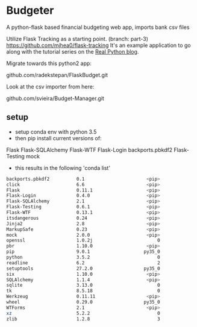 # Budgeter

A python-flask based financial budgeting web app, imports bank csv files

Utilize Flask Tracking as a starting point. (branch: part-3)
https://github.com/mjhea0/flask-tracking
It's an example application to go along with the tutorial series on the [Real Python blog](http://www.realpython.com/blog/).

Migrate towards this python2 app:

github.com/radekstepan/FlaskBudget.git

Look at the csv importer from here:

github.com/svieira/Budget-Manager.git

## setup

- setup conda env with python 3.5 
- then pip install current versions of:

Flask
Flask-SQLAlchemy
Flask-WTF
Flask-Login
backports.pbkdf2
Flask-Testing
mock

- this results in the following 'conda list'

```bash
backports.pbkdf2          0.1                       <pip>
click                     6.6                       <pip>
Flask                     0.11.1                    <pip>
Flask-Login               0.4.0                     <pip>
Flask-SQLAlchemy          2.1                       <pip>
Flask-Testing             0.6.1                     <pip>
Flask-WTF                 0.13.1                    <pip>
itsdangerous              0.24                      <pip>
Jinja2                    2.8                       <pip>
MarkupSafe                0.23                      <pip>
mock                      2.0.0                     <pip>
openssl                   1.0.2j                        0
pbr                       1.10.0                    <pip>
pip                       9.0.1                    py35_0
python                    3.5.2                         0
readline                  6.2                           2
setuptools                27.2.0                   py35_0
six                       1.10.0                    <pip>
SQLAlchemy                1.1.4                     <pip>
sqlite                    3.13.0                        0
tk                        8.5.18                        0
Werkzeug                  0.11.11                   <pip>
wheel                     0.29.0                   py35_0
WTForms                   2.1                       <pip>
xz                        5.2.2                         0
zlib                      1.2.8                         3
```
